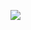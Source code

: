 
![](https://github-readme-stats.vercel.app/api?username=clw5180)



<!--
**clw5180/clw5180** is a ✨ _special_ ✨ repository because its `README.md` (this file) appears on your GitHub profile.

Here are some ideas to get you started:

- 🔭 I’m currently working on ...
- 🌱 I’m currently learning ...
- 👯 I’m looking to collaborate on ...
- 🤔 I’m looking for help with ...
- 💬 Ask me about ...
- 📫 How to reach me: ...
- 😄 Pronouns: ...
- ⚡ Fun fact: ...

![competition_light](https://road-to-kaggle-grandmaster.vercel.app/api/badges/clwwlc/competition/light)

-->
